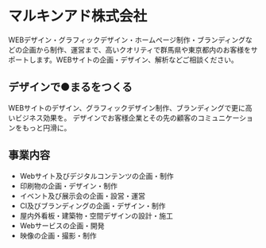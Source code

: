 # マルキンアド株式会社

WEBデザイン・グラフィックデザイン・ホームページ制作・ブランディングなどの企画から制作、運営まで、高いクオリティで群馬県や東京都内のお客様をサポートします。WEBサイトの企画・デザイン、解析などご相談ください。

## デザインで●まるをつくる

WEBサイトのデザイン、グラフィックデザイン制作、ブランディングで更に高いビジネス効果を。
デザインでお客様企業とその先の顧客のコミュニケーションをもっと円滑に。



## 事業内容
- Webサイト及びデジタルコンテンツの企画・制作
- 印刷物の企画・デザイン・制作
- イベント及び展示会の企画・設営・運営
- CI及びブランディングの企画・デザイン・制作
- 屋内外看板・建築物・空間デザインの設計・施工
- Webサービスの企画・開発
- 映像の企画・撮影・制作
